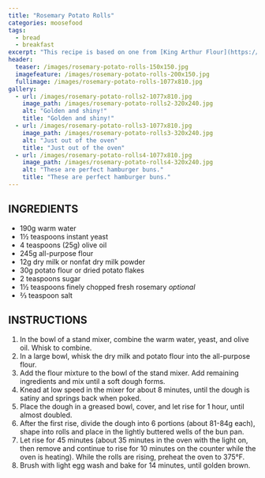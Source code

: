 ```yaml
---
title: "Rosemary Potato Rolls"
categories: moosefood
tags: 
  - bread
  - breakfast
excerpt: "This recipe is based on one from [King Arthur Flour](https://www.kingarthurflour.com/recipes/rosemary-potato-rolls-recipe). I have tried making this recipe in the King Arthur hamburger bun pan with excellent results. I make about two-thirds of the original recipe (quantities I use are given below). If fresh rosemary is sparse, it works to make a tea by steeping about ½ teaspoon of chopped rosemary in the water, then adding the rosemary along with ½ teaspoon of dried rosemary to the dry ingredients. Other spices work as well, such as Herbes de Provence."
header:
  teaser: /images/rosemary-potato-rolls-150x150.jpg
  imagefeature: /images/rosemary-potato-rolls-200x150.jpg
  fullimage: /images/rosemary-potato-rolls-1077x810.jpg
gallery:
  - url: /images/rosemary-potato-rolls2-1077x810.jpg
    image_path: /images/rosemary-potato-rolls2-320x240.jpg
    alt: "Golden and shiny!"
    title: "Golden and shiny!"
  - url: /images/rosemary-potato-rolls3-1077x810.jpg
    image_path: /images/rosemary-potato-rolls3-320x240.jpg
    alt: "Just out of the oven"
    title: "Just out of the oven"
  - url: /images/rosemary-potato-rolls4-1077x810.jpg
    image_path: /images/rosemary-potato-rolls4-320x240.jpg
    alt: "These are perfect hamburger buns."
    title: "These are perfect hamburger buns."
---
```


## INGREDIENTS
* 190g warm water
* 1½ teaspoons instant yeast
* 4 teaspoons (25g) olive oil
* 245g all-purpose flour
* 12g dry milk or nonfat dry milk powder
* 30g potato flour or dried potato flakes
* 2 teaspoons sugar
* 1½ teaspoons finely chopped fresh rosemary *optional*
* ⅔ teaspoon salt

## INSTRUCTIONS
1. In the bowl of a stand mixer, combine the warm water, yeast, and olive oil. Whisk to combine.
2. In a large bowl, whisk the dry milk and potato flour into the all-purpose flour.
3. Add the flour mixture to the bowl of the stand mixer. Add remaining ingredients and mix until a soft dough forms.
4. Knead at low speed in the mixer for about 8 minutes, until the dough is satiny and springs back when poked.
5. Place the dough in a greased bowl, cover, and let rise for 1 hour, until almost doubled.
6. After the first rise, divide the dough into 6 portions (about 81-84g each), shape into rolls and place in the lightly buttered wells of the bun pan. 
7. Let rise for 45 minutes (about 35 minutes in the oven with the light on, then remove and continue to rise for 10 minutes on the counter while the oven is heating). While the rolls are rising, preheat the oven to 375°F.
8. Brush with light egg wash and bake for 14 minutes, until golden brown.
